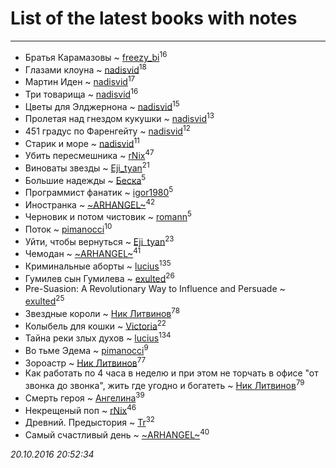 # List of the latest books with notes
---

* Братья Карамазовы ~ [freezy_bi](users/870/87042697-vkontakte)<sup>16</sup>
* Глазами клоуна ~ [nadisvid](users/113/1138852626183846-facebook)<sup>18</sup>
* Мартин Иден ~ [nadisvid](users/113/1138852626183846-facebook)<sup>17</sup>
* Три товарища ~ [nadisvid](users/113/1138852626183846-facebook)<sup>16</sup>
* Цветы для Элджернона ~ [nadisvid](users/113/1138852626183846-facebook)<sup>15</sup>
* Пролетая над гнездом кукушки ~ [nadisvid](users/113/1138852626183846-facebook)<sup>13</sup>
* 451 градус по Фаренгейту ~ [nadisvid](users/113/1138852626183846-facebook)<sup>12</sup>
* Старик и море ~ [nadisvid](users/113/1138852626183846-facebook)<sup>11</sup>
* Убить пересмешника ~ [rNix](users/115/115622071-twitter)<sup>47</sup>
* Виноваты звезды ~ [Eji_tyan](users/235/2352103981-twitter)<sup>21</sup>
* Большие надежды ~ [Беска](users/157/1577468-vkontakte)<sup>5</sup>
* Программист фанатик ~ [igor1980](users/100/100003094239547-facebook)<sup>5</sup>
* Иностранка ~ [~ARHANGEL~](users/642/64251996-vkontakte)<sup>42</sup>
* Черновик и потом чистовик ~ [romann](users/102/10205442182733690-facebook)<sup>5</sup>
* Поток ~ [pimanocci](users/117/117124011531379579265-google)<sup>10</sup>
* Уйти, чтобы вернуться ~ [Eji_tyan](users/235/2352103981-twitter)<sup>23</sup>
* Чемодан ~ [~ARHANGEL~](users/642/64251996-vkontakte)<sup>41</sup>
* Криминальные аборты ~ [lucius](users/838/83820536-yandex)<sup>135</sup>
* Гумилев сын Гумилева ~ [exulted](users/100/100599204551896265722-google)<sup>26</sup>
* Pre-Suasion: A Revolutionary Way to Influence and Persuade ~ [exulted](users/100/100599204551896265722-google)<sup>25</sup>
* Звездные короли ~ [Ник Литвинов](users/lec/leczQ3Eya3-linkedin)<sup>78</sup>
* Колыбель для кошки ~ [Victoria](users/113/113794223924688167852-google)<sup>22</sup>
* Тайна реки злых духов ~ [lucius](users/838/83820536-yandex)<sup>134</sup>
* Во тьме Эдема ~ [pimanocci](users/117/117124011531379579265-google)<sup>9</sup>
* Зороастр ~ [Ник Литвинов](users/lec/leczQ3Eya3-linkedin)<sup>77</sup>
* Как работать по 4 часа в неделю и при этом не торчать в офисе "от звонка до звонка", жить где угодно и богатеть ~ [Ник Литвинов](users/lec/leczQ3Eya3-linkedin)<sup>79</sup>
* Смерть героя ~ [Ангелина](users/837/83788782-vkontakte)<sup>39</sup>
* Некрещеный поп ~ [rNix](users/115/115622071-twitter)<sup>46</sup>
* Древний. Предыстория ~ [Tr](users/122/12282474-vkontakte)<sup>32</sup>
* Самый счастливый день ~ [~ARHANGEL~](users/642/64251996-vkontakte)<sup>40</sup>


_20.10.2016 20:52:34_
